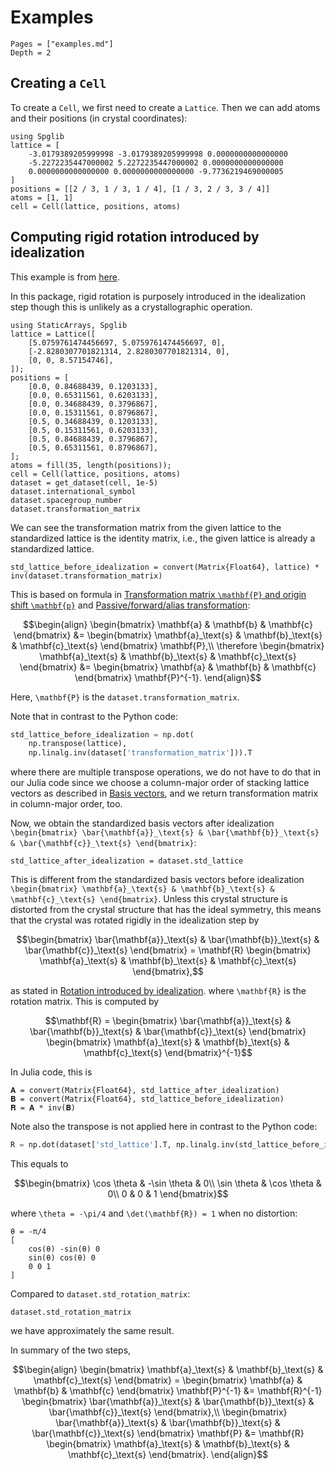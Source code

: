 # Examples

```@contents
Pages = ["examples.md"]
Depth = 2
```

## Creating a `Cell`

To create a `Cell`, we first need to create a `Lattice`.
Then we can add atoms and their positions (in crystal coordinates):

```@repl cell
using Spglib
lattice = [
    -3.0179389205999998 -3.0179389205999998 0.0000000000000000
    -5.2272235447000002 5.2272235447000002 0.0000000000000000
    0.0000000000000000 0.0000000000000000 -9.7736219469000005
]
positions = [[2 / 3, 1 / 3, 1 / 4], [1 / 3, 2 / 3, 3 / 4]]
atoms = [1, 1]
cell = Cell(lattice, positions, atoms)
```

## Computing rigid rotation introduced by idealization

This example is from
[here](https://spglib.readthedocs.io/en/latest/definition.html#computing-rigid-rotation-introduced-by-idealization).

In this package, rigid rotation is purposely introduced in the idealization step though this
is unlikely as a crystallographic operation.

```@repl std
using StaticArrays, Spglib
lattice = Lattice([
    [5.0759761474456697, 5.0759761474456697, 0],
    [-2.8280307701821314, 2.8280307701821314, 0],
    [0, 0, 8.57154746],
]);
positions = [
    [0.0, 0.84688439, 0.1203133],
    [0.0, 0.65311561, 0.6203133],
    [0.0, 0.34688439, 0.3796867],
    [0.0, 0.15311561, 0.8796867],
    [0.5, 0.34688439, 0.1203133],
    [0.5, 0.15311561, 0.6203133],
    [0.5, 0.84688439, 0.3796867],
    [0.5, 0.65311561, 0.8796867],
];
atoms = fill(35, length(positions));
cell = Cell(lattice, positions, atoms)
dataset = get_dataset(cell, 1e-5)
dataset.international_symbol
dataset.spacegroup_number
dataset.transformation_matrix
```

We can see the transformation matrix from the given lattice to the standardized lattice
is the identity matrix, i.e., the given lattice is already a standardized lattice.

```@repl std
std_lattice_before_idealization = convert(Matrix{Float64}, lattice) * inv(dataset.transformation_matrix)
```

This is based on formula in
[Transformation matrix ``\mathbf{P}`` and origin shift ``\mathbf{p}``](@ref)
and [Passive/forward/alias transformation](@ref):

```math
\begin{align}
    \begin{bmatrix} \mathbf{a} & \mathbf{b} & \mathbf{c} \end{bmatrix} &=
    \begin{bmatrix} \mathbf{a}_\text{s} & \mathbf{b}_\text{s} & \mathbf{c}_\text{s} \end{bmatrix}
    \mathbf{P},\\
    \therefore \begin{bmatrix} \mathbf{a}_\text{s} & \mathbf{b}_\text{s} & \mathbf{c}_\text{s} \end{bmatrix} &=
    \begin{bmatrix} \mathbf{a} & \mathbf{b} & \mathbf{c} \end{bmatrix} \mathbf{P}^{-1}.
\end{align}
```

Here, ``\mathbf{P}`` is the `dataset.transformation_matrix`.

Note that in contrast to the Python code:

```python
std_lattice_before_idealization = np.dot(
    np.transpose(lattice),
    np.linalg.inv(dataset['transformation_matrix'])).T
```

where there are multiple transpose operations, we do not have to do that in our Julia
code since we choose a column-major order of stacking lattice vectors as described in
[Basis vectors](@ref), and we return transformation matrix in column-major order, too.

Now, we obtain the standardized basis vectors after idealization
``\begin{bmatrix} \bar{\mathbf{a}}_\text{s} & \bar{\mathbf{b}}_\text{s} & \bar{\mathbf{c}}_\text{s} \end{bmatrix}``:

```@repl std
std_lattice_after_idealization = dataset.std_lattice
```

This is different from the standardized basis vectors before idealization
``\begin{bmatrix} \mathbf{a}_\text{s} & \mathbf{b}_\text{s} & \mathbf{c}_\text{s} \end{bmatrix}``.
Unless this crystal structure is distorted from the crystal structure that has the ideal
symmetry, this means that the crystal was rotated rigidly in the idealization step by

```math
\begin{bmatrix} \bar{\mathbf{a}}_\text{s} & \bar{\mathbf{b}}_\text{s} & \bar{\mathbf{c}}_\text{s} \end{bmatrix} =
\mathbf{R} \begin{bmatrix} \mathbf{a}_\text{s} & \mathbf{b}_\text{s} & \mathbf{c}_\text{s} \end{bmatrix},
```

as stated in [Rotation introduced by idealization](@ref).
where ``\mathbf{R}`` is the rotation matrix. This is computed by

```math
\mathbf{R} =
\begin{bmatrix} \bar{\mathbf{a}}_\text{s} & \bar{\mathbf{b}}_\text{s} & \bar{\mathbf{c}}_\text{s} \end{bmatrix}
\begin{bmatrix} \mathbf{a}_\text{s} & \mathbf{b}_\text{s} & \mathbf{c}_\text{s} \end{bmatrix}^{-1}
```

In Julia code, this is

```@repl std
𝐀 = convert(Matrix{Float64}, std_lattice_after_idealization)
𝐁 = convert(Matrix{Float64}, std_lattice_before_idealization)
𝐑 = 𝐀 * inv(𝐁)
```

Note also the transpose is not applied here in contrast to the Python code:

```python
R = np.dot(dataset['std_lattice'].T, np.linalg.inv(std_lattice_before_idealization.T))
```

This equals to

```math
\begin{bmatrix}
    \cos \theta & -\sin \theta & 0\\
    \sin \theta & \cos \theta & 0\\
    0 & 0 & 1
\end{bmatrix}
```

where ``\theta = -\pi/4`` and ``\det(\mathbf{R}) = 1`` when no distortion:

```@repl std
θ = -π/4
[
    cos(θ) -sin(θ) 0
    sin(θ) cos(θ) 0
    0 0 1
]
```

Compared to `dataset.std_rotation_matrix`:

```@repl std
dataset.std_rotation_matrix
```

we have approximately the same result.

In summary of the two steps,

```math
\begin{align}
    \begin{bmatrix} \mathbf{a}_\text{s} & \mathbf{b}_\text{s} & \mathbf{c}_\text{s} \end{bmatrix} =
    \begin{bmatrix} \mathbf{a} & \mathbf{b} & \mathbf{c} \end{bmatrix} \mathbf{P}^{-1} &=
    \mathbf{R}^{-1}
    \begin{bmatrix} \bar{\mathbf{a}}_\text{s} & \bar{\mathbf{b}}_\text{s} & \bar{\mathbf{c}}_\text{s} \end{bmatrix},\\
    \begin{bmatrix} \bar{\mathbf{a}}_\text{s} & \bar{\mathbf{b}}_\text{s} & \bar{\mathbf{c}}_\text{s} \end{bmatrix}
    \mathbf{P} &=
    \mathbf{R} \begin{bmatrix} \mathbf{a}_\text{s} & \mathbf{b}_\text{s} & \mathbf{c}_\text{s} \end{bmatrix}.
\end{align}
```
